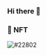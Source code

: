 ### Hi there 👋

### 🔢 NFT

![#22802](https://user-images.githubusercontent.com/64666574/190882647-0b26f5f1-828a-45f2-bab0-5dcef90e1ed5.png)

<!--
**mossxzzom/mossxzzom** is a ✨ _special_ ✨ repository because its `README.md` (this file) appears on your GitHub profile.

Here are some ideas to get you started:

- 🔭 I’m currently working on ...
- 🌱 I’m currently learning ...
- 👯 I’m looking to collaborate on ...
- 🤔 I’m looking for help with ...
- 💬 Ask me about ...
- 📫 How to reach me: ...
- 😄 Pronouns: ...
- ⚡ Fun fact: ...
-->
